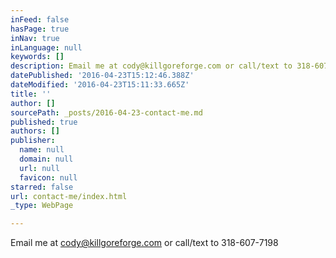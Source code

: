 ```yaml
---
inFeed: false
hasPage: true
inNav: true
inLanguage: null
keywords: []
description: Email me at cody@killgoreforge.com or call/text to 318-607-7198
datePublished: '2016-04-23T15:12:46.388Z'
dateModified: '2016-04-23T15:11:33.665Z'
title: ''
author: []
sourcePath: _posts/2016-04-23-contact-me.md
published: true
authors: []
publisher:
  name: null
  domain: null
  url: null
  favicon: null
starred: false
url: contact-me/index.html
_type: WebPage

---
```

Email me at cody@killgoreforge.com or call/text to 318-607-7198